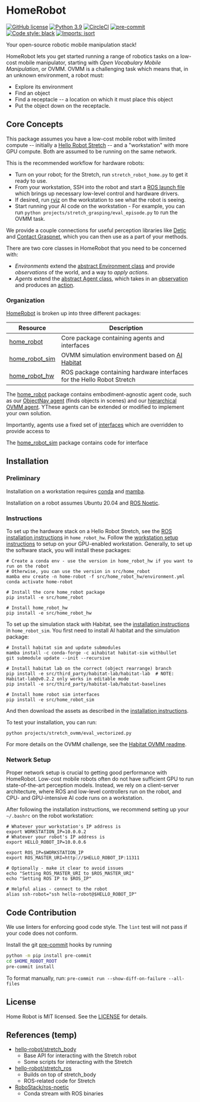 # HomeRobot

[![GitHub license](https://img.shields.io/badge/license-MIT-blue.svg)](https://github.com/facebookresearch/home-robot/blob/main/LICENSE)
[![Python 3.9](https://img.shields.io/badge/python-3.9-blue.svg)](https://www.python.org/downloads/release/python-370/)
[![CircleCI](https://dl.circleci.com/status-badge/img/gh/facebookresearch/home-robot/tree/main.svg?style=shield)](https://dl.circleci.com/status-badge/redirect/gh/facebookresearch/home-robot/tree/main)
[![pre-commit](https://img.shields.io/badge/pre--commit-enabled-brightgreen?logo=pre-commit&logoColor=white)](https://github.com/pre-commit/pre-commit)
[![Code style: black](https://img.shields.io/badge/code%20style-black-000000.svg)](https://github.com/psf/black)
[![Imports: isort](https://img.shields.io/badge/%20imports-isort-%231674b1?style=flat)](https://timothycrosley.github.io/isort/)

Your open-source robotic mobile manipulation stack!

HomeRobot lets you get started running a range of robotics tasks on a low-cost mobile manipulator, starting with _Open Vocabulary Mobile Manipulation_, or OVMM. OVMM is a challenging task which means that, in an unknown environment, a robot must:
  - Explore its environment
  - Find an object
  - Find a receptacle -- a location on which it must place this object
  - Put the object down on the receptacle.

## Core Concepts

This package assumes you have a low-cost mobile robot with limited compute -- initially a [Hello Robot Stretch](hello-robot.com/) -- and a "workstation" with more GPU compute. Both are assumed to be running on the same network.

This is the recommended workflow for hardware robots:
  - Turn on your robot; for the Stretch, run `stretch_robot_home.py` to get it ready to use.
  - From your workstation, SSH into the robot and start a [ROS launch file](http://wiki.ros.org/roslaunch) which brings up necessary low-level control and hardware drivers.
  - If desired, run [rviz](http://wiki.ros.org/rviz) on the workstation to see what the robot is seeing.
  - Start running your AI code on the workstation - For example, you can run `python projects/stretch_grasping/eval_episode.py` to run the OVMM task.

We provide a couple connections for useful perception libraries like [Detic](https://github.com/facebookresearch/Detic) and [Contact Graspnet](https://github.com/NVlabs/contact_graspnet), which you can then use as a part of your methods.

There are two core classes in HomeRobot that you need to be concerned with:
  - *Environments* extend the [abstract Environment class](https://github.com/facebookresearch/home-robot/blob/main/src/home_robot/home_robot/core/abstract_env.py) and provide *observations* of the world, and a way to *apply actions*.
  - *Agents* extend the [abstract Agent class](https://github.com/facebookresearch/home-robot/blob/main/src/home_robot/home_robot/core/abstract_agent.py), which takes in an [observation](https://github.com/facebookresearch/home-robot/blob/main/src/home_robot/home_robot/core/interfaces.py#L95) and produces an [action](https://github.com/facebookresearch/home-robot/blob/main/src/home_robot/home_robot/core/interfaces.py#L50).

### Organization

[HomeRobot](https://github.com/facebookresearch/home-robot/) is broken up into three different packages:

| Resource | Description |
| -------- | ----------- |
| [home_robot](src/home_robot) | Core package containing agents and interfaces |
| [home_robot_sim](src/home_robot_sim) | OVMM simulation environment based on [AI Habitat](https://aihabitat.org/) |
| [home_robot_hw](src/home_robot_hw) | ROS package containing hardware interfaces for the Hello Robot Stretch |

The [home_robot](src/home_robot) package contains embodiment-agnostic agent code, such as our [ObjectNav agent](https://github.com/facebookresearch/home-robot/blob/main/src/home_robot/home_robot/agent/objectnav_agent/objectnav_agent.py) (finds objects in scenes) and our [hierarchical OVMM agent](https://github.com/facebookresearch/home-robot/blob/main/src/home_robot/home_robot/agent/ovmm_agent/ovmm_agent.py). YThese agents can be extended or modified to implement your own solution.

Importantly, agents use a fixed set of [interfaces](https://github.com/facebookresearch/home-robot/blob/main/src/home_robot/home_robot/core/interfaces.py) which are overridden to provide access to 

The [home_robot_sim](src/home_robot_sim) package contains code for interface

## Installation

### Preliminary

Installation on a workstation requires [conda](https://docs.conda.io/projects/conda/en/latest/user-guide/install/linux.html) and [mamba](https://mamba.readthedocs.io/en/latest/user_guide/mamba.html).

Installation on a robot assumes Ubuntu 20.04 and [ROS Noetic](http://wiki.ros.org/noetic).


### Instructions

To set up the hardware stack on a Hello Robot  Stretch, see the [ROS installation instructions](src/home_robot_hw/install_robot.md) in `home_robot_hw`. Follow the [workstation setup instructions](src/home_robot_hw/install_workstation.md) to setup on your GPU-enabled workstation. Generally, to set up the software stack, you will install these packages:

```
# Create a conda env - use the version in home_robot_hw if you want to run on the robot
# Otherwise, you can use the version in src/home_robot
mamba env create -n home-robot -f src/home_robot_hw/environment.yml
conda activate home-robot

# Install the core home_robot package
pip install -e src/home_robot

# Install home_robot_hw
pip install -e src/home_robot_hw
```

To set up the simulation stack with Habitat, see the [installation instructions](src/home_robot_sim/README.md) in `home_robot_sim`. You first need to install AI habitat and the simulation package:
```
# Install habitat sim and update submodules
mamba install -c conda-forge -c aihabitat habitat-sim withbullet
git submodule update --init --recursive

# Install habitat lab on the correct (object rearrange) branch
pip install -e src/third_party/habitat-lab/habitat-lab  # NOTE: Habitat-lab@v0.2.2 only works in editable mode
pip install -e src/third_party/habitat-lab/habitat-baselines

# Install home robot sim interfaces
pip install -e src/home_robot_sim
```

And then download the assets as described in the [installation instructions](src/home_robot_sim/README.md).

To test your installation, you can run:
```
python projects/stretch_ovmm/eval_vectorized.py
```

For more details on the OVMM challenge, see the [Habitat OVMM readme](projects/stretch_ovmm/README.md).

### Network Setup

Proper network setup is crucial to getting good performance with HomeRobot. Low-cost mobile robots often do not have sufficient GPU to run state-of-the-art perception models. Instead, we rely on a client-server architecture, where ROS and low-level controllers run on the robot, and CPU- and GPU-intensive AI code runs on a workstation.

After following the installation instructions, we recommend setting up your `~/.bashrc` on the robot workstation:

```
# Whatever your workstation's IP address is
export WORKSTATION_IP=10.0.0.2
# Whatever your robot's IP address is
export HELLO_ROBOT_IP=10.0.0.6

export ROS_IP=$WORKSTATION_IP
export ROS_MASTER_URI=http://$HELLO_ROBOT_IP:11311

# Optionally - make it clear to avoid issues
echo "Setting ROS_MASTER_URI to $ROS_MASTER_URI"
echo "Setting ROS IP to $ROS_IP"

# Helpful alias - connect to the robot
alias ssh-robot="ssh hello-robot@$HELLO_ROBOT_IP"
```

## Code Contribution

We use linters for enforcing good code style. The `lint` test will not pass if your code does not conform.

Install the git [pre-commit](https://pre-commit.com/) hooks by running
```bash
python -m pip install pre-commit
cd $HOME_ROBOT_ROOT
pre-commit install
```

To format manually, run: `pre-commit run --show-diff-on-failure --all-files`

## License
Home Robot is MIT licensed. See the [LICENSE](./LICENSE) for details.

## References (temp)

- [hello-robot/stretch_body](https://github.com/hello-robot/stretch_body)
  - Base API for interacting with the Stretch robot
  - Some scripts for interacting with the Stretch
- [hello-robot/stretch_ros](https://github.com/hello-robot/stretch_ros)
  - Builds on top of stretch_body
  - ROS-related code for Stretch
- [RoboStack/ros-noetic](https://github.com/RoboStack/ros-noetic)
  - Conda stream with ROS binaries
